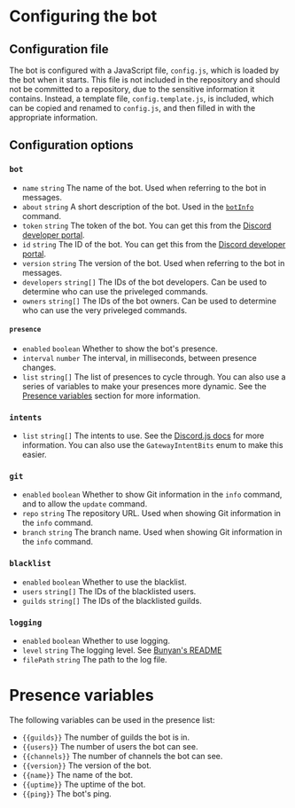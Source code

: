 # Configuring the bot

## Configuration file

The bot is configured with a JavaScript file, `config.js`, which is loaded by the bot when it starts. This file is not
included in the repository and should not be committed to a repository, due to the sensitive information it contains.
Instead, a template file, `config.template.js`, is included, which can be copied and renamed to `config.js`, and then
filled in with the appropriate information.

## Configuration options

### `bot`

- `name` `string` The name of the bot. Used when referring to the bot in messages.
- `about` `string` A short description of the bot. Used in the [`botInfo`](../src/commands/miscCommands/botInfo.js) command.
- `token` `string` The token of the bot. You can get this from
  the [Discord developer portal](https://discord.com/developers/applications).
- `id` `string` The ID of the bot. You can get this from
  the [Discord developer portal](https://discord.com/developers/applications).
- `version` `string` The version of the bot. Used when referring to the bot in messages.
- `developers` `string[]` The IDs of the bot developers. Can be used to determine who can use the priveleged commands.
- `owners` `string[]` The IDs of the bot owners. Can be used to determine who can use the very priveleged commands.

#### `presence`

- `enabled` `boolean` Whether to show the bot's presence.
- `interval` `number` The interval, in milliseconds, between presence changes.
- `list` `string[]` The list of presences to cycle through. You can also use a series of variables to make your presences
  more dynamic. See the [Presence variables](#presence-variables) section for more information.

### `intents`

- `list` `string[]` The intents to use. See the [Discord.js docs](https://discord.com/developers/docs/topics/gateway#list-of-intents)
  for more information. You can also use the `GatewayIntentBits` enum to make this easier.

### `git`

- `enabled` `boolean` Whether to show Git information in the `info` command, and to allow the `update` command.
- `repo` `string` The repository URL. Used when showing Git information in the `info` command.
- `branch` `string` The branch name. Used when showing Git information in the `info` command.

### `blacklist`

- `enabled` `boolean` Whether to use the blacklist.
- `users` `string[]` The IDs of the blacklisted users.
- `guilds` `string[]` The IDs of the blacklisted guilds.

### `logging`

- `enabled` `boolean` Whether to use logging.
- `level` `string` The logging level. See [Bunyan's README](https://github.com/trentm/node-bunyan#levels)
- `filePath` `string` The path to the log file.

# Presence variables

The following variables can be used in the presence list:

- `{{guilds}}` The number of guilds the bot is in.
- `{{users}}` The number of users the bot can see.
- `{{channels}}` The number of channels the bot can see.
- `{{version}}` The version of the bot.
- `{{name}}` The name of the bot.
- `{{uptime}}` The uptime of the bot.
- `{{ping}}` The bot's ping.
